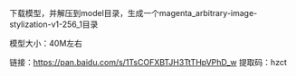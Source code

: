 下载模型，并解压到model目录，生成一个magenta_arbitrary-image-stylization-v1-256_1目录

模型大小：40M左右

链接：https://pan.baidu.com/s/1TsCOFXBTJH3TtTHpVPhD_w 
提取码：hzct 
